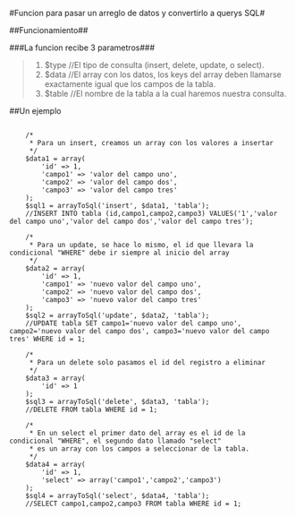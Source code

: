 #Funcion para pasar un arreglo de datos y convertirlo a querys SQL#

##Funcionamiento##



###La funcion recibe 3 parametros###
>1. $type //El tipo de consulta (insert, delete, update, o select).
>2. $data //El array con los datos, los keys del array deben llamarse exactamente igual que los campos de la tabla.
>3. $table //El nombre de la tabla a la cual haremos nuestra consulta.

##Un ejemplo

<pre>
<code>
	/*
	 * Para un insert, creamos un array con los valores a insertar
	 */
	$data1 = array(
		'id' => 1,
		'campo1' => 'valor del campo uno',
		'campo2' => 'valor del campo dos',
		'campo3' => 'valor del campo tres'
	);
	$sql1 = arrayToSql('insert', $data1, 'tabla');
	//INSERT INTO tabla (id,campo1,campo2,campo3) VALUES('1','valor del campo uno','valor del campo dos','valor del campo tres');
	
	/*
	 * Para un update, se hace lo mismo, el id que llevara la condicional "WHERE" debe ir siempre al inicio del array
	 */
	$data2 = array(
		'id' => 1,
		'campo1' => 'nuevo valor del campo uno',
		'campo2' => 'nuevo valor del campo dos',
		'campo3' => 'nuevo valor del campo tres'
	);
	$sql2 = arrayToSql('update', $data2, 'tabla');
	//UPDATE tabla SET campo1='nuevo valor del campo uno', campo2='nuevo valor del campo dos', campo3='nuevo valor del campo tres' WHERE id = 1;
	
	/*
	 * Para un delete solo pasamos el id del registro a eliminar
	 */
	$data3 = array(
		'id' => 1
	);
	$sql3 = arrayToSql('delete', $data3, 'tabla');
	//DELETE FROM tabla WHERE id = 1;
	
	/*
	 * En un select el primer dato del array es el id de la condicional "WHERE", el segundo dato llamado "select"
	 * es un array con los campos a seleccionar de la tabla.
	 */	
	$data4 = array(
		'id' => 1,
		'select' => array('campo1','campo2','campo3')
	);
	$sql4 = arrayToSql('select', $data4, 'tabla');
	//SELECT campo1,campo2,campo3 FROM tabla WHERE id = 1;
</code>
</pre>